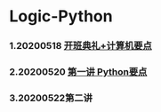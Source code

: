 # Logic-Python
### 1.20200518 [开班典礼+计算机要点](https://github.com/queenta/Logic-Python/blob/master/LP_20200518.md)
### 2.20200520 [第一讲 Python要点](https://github.com/queenta/Logic-Python/blob/master/LP_20200518.md)
### 3.20200522第二讲
